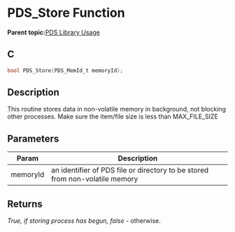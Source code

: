 # PDS\_Store Function

**Parent topic:**[PDS Library Usage](GUID-A7B0958C-E476-48EA-9C30-DA83508CC577.md)

## C

```c
bool PDS_Store(PDS_MemId_t memoryId);
```

## Description

This routine stores data in non-volatile memory in background, not blocking other processes. Make sure the item/file size is less than MAX\_FILE\_SIZE

## Parameters

|Param|Description|
|-----|-----------|
|memoryId|an identifier of PDS file or directory to be stored from non-volatile memory|

## Returns

*True, if storing process has begun, false* - otherwise.

